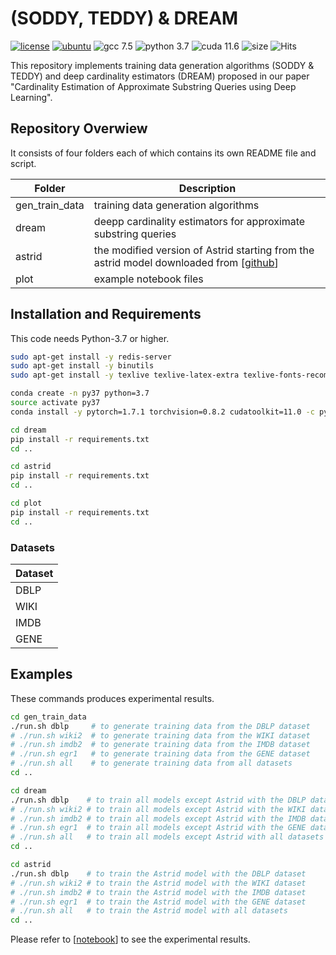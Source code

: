 # (SODDY, TEDDY) & DREAM

[![license](https://img.shields.io/github/license/sykwon/teddy-dream?color=brightgreen)](https://github.com/sykwon/teddy-dream/blob/master/LICENSE)
[![ubuntu](https://img.shields.io/badge/ubuntu-v18.04-orange)](https://wiki.ubuntu.com/Releases)
![gcc 7.5](https://img.shields.io/badge/gcc-v7.5-blue)
![python 3.7](https://img.shields.io/badge/python-v3.7-blue)
![cuda 11.6](https://img.shields.io/badge/cuda-v11.6-blue)
![size](https://img.shields.io/github/repo-size/sykwon/teddy-dream?color=yellow)
![Hits](https://hits.seeyoufarm.com/api/count/incr/badge.svg?url=https%3A%2F%2Fgithub.com%2Fsykwon%2Fteddy-dream&count_bg=%2379C83D&title_bg=%23555555&icon=&icon_color=%23E7E7E7&title=hits&edge_flat=false)

This repository implements training data generation algorithms (SODDY & TEDDY) and deep cardinality estimators (DREAM) proposed in our paper "Cardinality Estimation of Approximate Substring Queries using Deep Learning".

## Repository Overwiew

It consists of four folders each of which contains its own README file and script.

|Folder| Description |
|---|---|
| gen_train_data | training data generation algorithms                                              |
| dream  | deepp cardinality estimators for approximate substring queries                         |
| astrid | the modified version of Astrid starting from the astrid model downloaded from [[github](<https://github.com/saravanan-thirumuruganathan/astrid-string-selectivity>)]|
| plot | example notebook files |

## Installation and Requirements

This code needs Python-3.7 or higher.

```bash
sudo apt-get install -y redis-server
sudo apt-get install -y binutils
sudo apt-get install -y texlive texlive-latex-extra texlive-fonts-recommended dvipng cm-super

conda create -n py37 python=3.7
source activate py37
conda install -y pytorch=1.7.1 torchvision=0.8.2 cudatoolkit=11.0 -c pytorch -c nvidia

cd dream
pip install -r requirements.txt
cd ..

cd astrid
pip install -r requirements.txt
cd ..

cd plot
pip install -r requirements.txt
cd ..
```

### Datasets

| Dataset |
|---------|
| DBLP    |
| WIKI    |
| IMDB    |
| GENE    |

## Examples

These commands produces experimental results.

```bash
cd gen_train_data
./run.sh dblp     # to generate training data from the DBLP dataset
# ./run.sh wiki2  # to generate training data from the WIKI dataset
# ./run.sh imdb2  # to generate training data from the IMDB dataset
# ./run.sh egr1   # to generate training data from the GENE dataset
# ./run.sh all    # to generate training data from all datasets
cd ..

cd dream
./run.sh dblp    # to train all models except Astrid with the DBLP dataset
# ./run.sh wiki2 # to train all models except Astrid with the WIKI dataset
# ./run.sh imdb2 # to train all models except Astrid with the IMDB dataset
# ./run.sh egr1  # to train all models except Astrid with the GENE dataset
# ./run.sh all   # to train all models except Astrid with all datasets
cd ..

cd astrid
./run.sh dblp    # to train the Astrid model with the DBLP dataset
# ./run.sh wiki2 # to train the Astrid model with the WIKI dataset
# ./run.sh imdb2 # to train the Astrid model with the IMDB dataset
# ./run.sh egr1  # to train the Astrid model with the GENE dataset
# ./run.sh all   # to train the Astrid model with all datasets
cd ..
```

Please refer to [[notebook](/plot/example.ipynb)] to see the experimental results.
